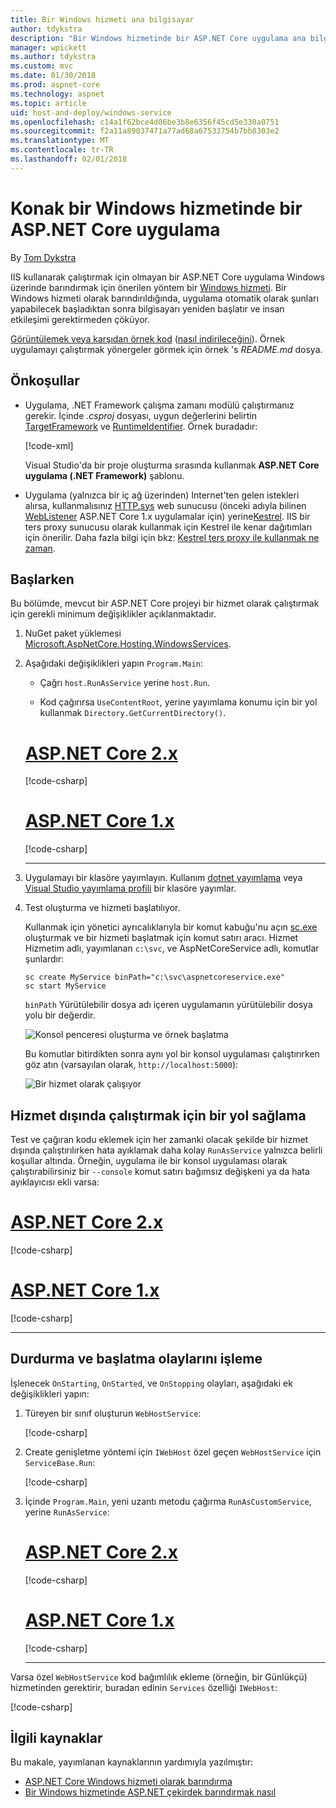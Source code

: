 ```yaml
---
title: Bir Windows hizmeti ana bilgisayar
author: tdykstra
description: "Bir Windows hizmetinde bir ASP.NET Core uygulama ana bilgisayar öğrenin."
manager: wpickett
ms.author: tdykstra
ms.custom: mvc
ms.date: 01/30/2018
ms.prod: aspnet-core
ms.technology: aspnet
ms.topic: article
uid: host-and-deploy/windows-service
ms.openlocfilehash: c14a1f62bce4d06be3b8e6356f45cd5e330a0751
ms.sourcegitcommit: f2a11a89037471a77ad68a67533754b7bb8303e2
ms.translationtype: MT
ms.contentlocale: tr-TR
ms.lasthandoff: 02/01/2018
---
```

# <a name="host-an-aspnet-core-app-in-a-windows-service"></a>Konak bir Windows hizmetinde bir ASP.NET Core uygulama

By [Tom Dykstra](https://github.com/tdykstra)

IIS kullanarak çalıştırmak için olmayan bir ASP.NET Core uygulama Windows üzerinde barındırmak için önerilen yöntem bir [Windows hizmeti](/dotnet/framework/windows-services/introduction-to-windows-service-applications). Bir Windows hizmeti olarak barındırıldığında, uygulama otomatik olarak şunları yapabilecek başladıktan sonra bilgisayarı yeniden başlatır ve insan etkileşimi gerektirmeden çöküyor.

[Görüntülemek veya karşıdan örnek kod](https://github.com/aspnet/Docs/tree/master/aspnetcore/host-and-deploy/windows-service/sample) ([nasıl indirileceğini](xref:tutorials/index#how-to-download-a-sample)). Örnek uygulamayı çalıştırmak yönergeler görmek için örnek 's *README.md* dosya.

## <a name="prerequisites"></a>Önkoşullar

* Uygulama, .NET Framework çalışma zamanı modülü çalıştırmanız gerekir. İçinde *.csproj* dosyası, uygun değerlerini belirtin [TargetFramework](/nuget/schema/target-frameworks) ve [RuntimeIdentifier](/dotnet/articles/core/rid-catalog). Örnek buradadır:

  [!code-xml[](windows-service/sample/AspNetCoreService.csproj?range=3-6)]

  Visual Studio'da bir proje oluşturma sırasında kullanmak **ASP.NET Core uygulama (.NET Framework)** şablonu.

* Uygulama (yalnızca bir iç ağ üzerinden) Internet'ten gelen istekleri alırsa, kullanmalısınız [HTTP.sys](xref:fundamentals/servers/httpsys) web sunucusu (önceki adıyla bilinen [WebListener](xref:fundamentals/servers/weblistener) ASP.NET Core 1.x uygulamalar için) yerine[Kestrel](xref:fundamentals/servers/kestrel). IIS bir ters proxy sunucusu olarak kullanmak için Kestrel ile kenar dağıtımları için önerilir. Daha fazla bilgi için bkz: [Kestrel ters proxy ile kullanmak ne zaman](xref:fundamentals/servers/kestrel#when-to-use-kestrel-with-a-reverse-proxy).

## <a name="getting-started"></a>Başlarken

Bu bölümde, mevcut bir ASP.NET Core projeyi bir hizmet olarak çalıştırmak için gerekli minimum değişiklikler açıklanmaktadır.

1. NuGet paket yüklemesi [Microsoft.AspNetCore.Hosting.WindowsServices](https://www.nuget.org/packages/Microsoft.AspNetCore.Hosting.WindowsServices/).

1. Aşağıdaki değişiklikleri yapın `Program.Main`:
  
   * Çağrı `host.RunAsService` yerine `host.Run`.
  
   * Kod çağırırsa `UseContentRoot`, yerine yayımlama konumu için bir yol kullanmak `Directory.GetCurrentDirectory()`.

   # <a name="aspnet-core-2xtabaspnetcore2x"></a>[ASP.NET Core 2.x](#tab/aspnetcore2x)

   [!code-csharp[](windows-service/sample/Program.cs?name=ServiceOnly&highlight=3-4,7,12)]

   # <a name="aspnet-core-1xtabaspnetcore1x"></a>[ASP.NET Core 1.x](#tab/aspnetcore1x)

   [!code-csharp[](windows-service/sample_snapshot/Program.cs?name=ServiceOnly&highlight=3-4,8,14)]

   ---

1. Uygulamayı bir klasöre yayımlayın. Kullanım [dotnet yayımlama](/dotnet/articles/core/tools/dotnet-publish) veya [Visual Studio yayımlama profili](xref:host-and-deploy/visual-studio-publish-profiles) bir klasöre yayımlar.

1. Test oluşturma ve hizmeti başlatılıyor.

   Kullanmak için yönetici ayrıcalıklarıyla bir komut kabuğu'nu açın [sc.exe](https://technet.microsoft.com/library/bb490995) oluşturmak ve bir hizmeti başlatmak için komut satırı aracı. Hizmet Hizmetim adlı, yayımlanan `c:\svc`, ve AspNetCoreService adlı, komutlar şunlardır:

   ```console
   sc create MyService binPath="c:\svc\aspnetcoreservice.exe"
   sc start MyService
   ```

   `binPath` Yürütülebilir dosya adı içeren uygulamanın yürütülebilir dosya yolu bir değerdir.

   ![Konsol penceresi oluşturma ve örnek başlatma](windows-service/_static/create-start.png)

   Bu komutlar bitirdikten sonra aynı yol bir konsol uygulaması çalıştırırken göz atın (varsayılan olarak, `http://localhost:5000`):

   ![Bir hizmet olarak çalışıyor](windows-service/_static/running-in-service.png)

## <a name="provide-a-way-to-run-outside-of-a-service"></a>Hizmet dışında çalıştırmak için bir yol sağlama

Test ve çağıran kodu eklemek için her zamanki olacak şekilde bir hizmet dışında çalıştırılırken hata ayıklamak daha kolay `RunAsService` yalnızca belirli koşullar altında. Örneğin, uygulama ile bir konsol uygulaması olarak çalıştırabilirsiniz bir `--console` komut satırı bağımsız değişkeni ya da hata ayıklayıcısı ekli varsa:

# <a name="aspnet-core-2xtabaspnetcore2x"></a>[ASP.NET Core 2.x](#tab/aspnetcore2x)

[!code-csharp[](windows-service/sample/Program.cs?name=ServiceOrConsole)]

# <a name="aspnet-core-1xtabaspnetcore1x"></a>[ASP.NET Core 1.x](#tab/aspnetcore1x)

[!code-csharp[](windows-service/sample_snapshot/Program.cs?name=ServiceOrConsole)]

---

## <a name="handle-stopping-and-starting-events"></a>Durdurma ve başlatma olaylarını işleme

İşlenecek `OnStarting`, `OnStarted`, ve `OnStopping` olayları, aşağıdaki ek değişiklikleri yapın:

1. Türeyen bir sınıf oluşturun `WebHostService`:

   [!code-csharp[](windows-service/sample/CustomWebHostService.cs?name=NoLogging)]

1. Create genişletme yöntemi için `IWebHost` özel geçen `WebHostService` için `ServiceBase.Run`:

   [!code-csharp[](windows-service/sample/WebHostServiceExtensions.cs?name=ExtensionsClass)]

1. İçinde `Program.Main`, yeni uzantı metodu çağırma `RunAsCustomService`, yerine `RunAsService`:

   # <a name="aspnet-core-2xtabaspnetcore2x"></a>[ASP.NET Core 2.x](#tab/aspnetcore2x)

   [!code-csharp[](windows-service/sample/Program.cs?name=HandleStopStart&highlight=24)]

   # <a name="aspnet-core-1xtabaspnetcore1x"></a>[ASP.NET Core 1.x](#tab/aspnetcore1x)

   [!code-csharp[](windows-service/sample_snapshot/Program.cs?name=HandleStopStart&highlight=26)]

   ---

Varsa özel `WebHostService` kod bağımlılık ekleme (örneğin, bir Günlükçü) hizmetinden gerektirir, buradan edinin `Services` özelliği `IWebHost`:

[!code-csharp[](windows-service/sample/CustomWebHostService.cs?name=Logging&highlight=7)]

## <a name="acknowledgments"></a>İlgili kaynaklar

Bu makale, yayımlanan kaynaklarının yardımıyla yazılmıştır:

* [ASP.NET Core Windows hizmeti olarak barındırma](https://stackoverflow.com/questions/37346383/hosting-asp-net-core-as-windows-service/37464074)
* [Bir Windows hizmetinde ASP.NET çekirdek barındırmak nasıl](https://dotnetthoughts.net/how-to-host-your-aspnet-core-in-a-windows-service/)
